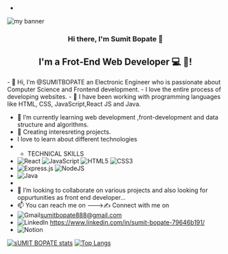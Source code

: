 - <p align="center">
 <img src="https://user-images.githubusercontent.com/75753187/123350185-74ce0900-d528-11eb-848d-d92955dbb944.png" alt="my banner"></a>
</p>

<h3 align="center">
Hi there, I'm Sumit Bopate</a> 👋
</h3>

<h2 align="center">
I'm a Frot-End Web Developer 💻  🎨!
</h2> 
- 👋 Hi, I’m @SUMITBOPATE an Electronic Engineer who is passionate about  Computer Science and Frontend development.
-    I love the entire process of developing websites.
- 👀 I have been working with programming languages like HTML, CSS, JavaScript,React JS and Java.

- 🌱 I’m currently learning  web development ,front-development and data structure and algorithms.
- :brain:   Creating interesreting projects.
-   I love to learn about different technologies 
-   - TECHNICAL SKILLS
- ![React](https://img.shields.io/badge/react-%2320232a.svg?style=for-the-badge&logo=react&logoColor=%2361DAFB) ![JavaScript](https://img.shields.io/badge/javascript-%23323330.svg?style=for-the-badge&logo=javascript&logoColor=%23F7DF1E) ![HTML5](https://img.shields.io/badge/html5-%23E34F26.svg?style=for-the-badge&logo=html5&logoColor=white) 	![CSS3](https://img.shields.io/badge/css3-%231572B6.svg?style=for-the-badge&logo=css3&logoColor=white)  
-  ![Express.js](https://img.shields.io/badge/express.js-%23404d59.svg?style=for-the-badge&logo=express&logoColor=%2361DAFB)      ![NodeJS](https://img.shields.io/badge/node.js-6DA55F?style=for-the-badge&logo=node.js&logoColor=white) 
- ![Java](https://img.shields.io/badge/java-%23ED8B00.svg?style=for-the-badge&logo=java&logoColor=white)  
- 
- 💞️ I’m looking to collaborate on  various projects and also looking for oppurtunities as front end  developer...
- 📫 You can reach me on --->:writing_hand: Connect with me on 
- ![Gmail](https://img.shields.io/badge/Gmail-D14836?style=for-the-badge&logo=gmail&logoColor=white)sumitbopate888@gmail.com
- ![LinkedIn](https://img.shields.io/badge/linkedin-%230077B5.svg?style=for-the-badge&logo=linkedin&logoColor=white) https://www.linkedin.com/in/sumit-bopate-79646b191/
- ![Notion](https://img.shields.io/badge/Notion-%23000000.svg?style=for-the-badge&logo=notion&logoColor=white)


[![sUMIT BOPATE stats](https://github-readme-stats.vercel.app/api?username=SUMITBOPATE&show_icons=true&theme=radical)](https://github.com/sumitbopate/github-readme-stats)
[![Top Langs](https://github-readme-stats.vercel.app/api/top-langs/?username=sumitbopate&layout=compact)](https://github.com/sumitbopate/github-readme-stats)

<!---


SUMITBOPATE/SUMITBOPATE is a ✨ special ✨ repository because its `README.md` (this file) appears on your GitHub profile.
You can click the Preview link to take a look at your changes.
--->

